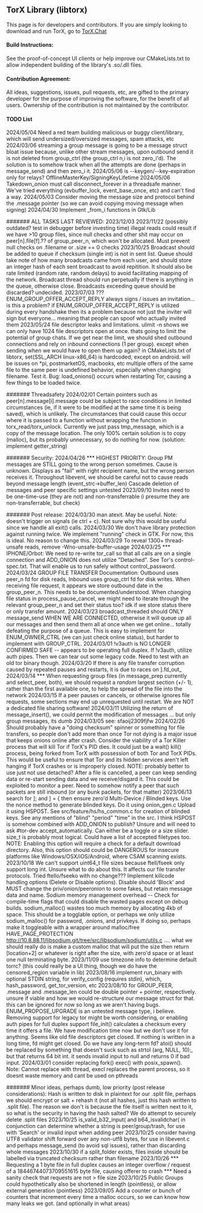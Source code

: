 ## TorX Library (libtorx)
This page is for developers and contributors. If you are simply looking to download and run TorX, go to [TorX.Chat](https://torx.chat)

#### Build Instructions:
See the proof-of-concept UI clients or help improve our CMakeLists.txt to allow independent building of the library's .so/.dll files.

#### Contribution Agreement:
All ideas, suggestions, issues, pull requests, etc, are gifted to the primary developer for the purpose of improving the software, for the benefit of all users. Ownership of the contribution is not maintained by the contributor.

#### TODO List
2024/05/04 Need a red team building malicious or buggy client/library, which will send undersized/oversized messages, spam attacks, etc
2024/03/06 streaming a group message is going to be a message struct bloat issue because, unlike other stream messages, upon outbound send it is not deleted from group_ctrl (the group_ctrl n,i is not zero_i'd). The solution is to somehow track when all the attempts are done (perhaps in message_send) and then zero_i it.
2024/05/06 is --keygen/--key-expiration only for relays? OfflineMasterKey/SigningKeyLifetime
2024/05/06 Takedown_onion must call disconnect_forever in a threadsafe manner. We've tried everything (evbuffer_lock, event_base_once, etc) and can't find a way.
2024/05/03 Consider moving the message size and protocol behind the .message pointer (so we can avoid copying moving message when signing)
2024/04/30 Implement _from_i functions in Gtk/Lib

####### ALL TASKS LAST REVIEWED: 2023/12/03
2023/11/22 (possibly outdated? test in debugger before investing time) illegal reads could result if we have >10 group files, since null checks and other shit may occur on peer[n].file[f].?? of group_peer_n, which won't be allocated. Must prevent null checks on .filename or .size == 0 checks
2023/10/25 Broadcast should be added to queue if checksum (single int) is not in sent list. Queue should take note of how many broadcasts came from each user, and should store an integer hash of each sent broadcast to avoid repitition. It should also be rate limited (random rate, random delays) to avoid facilitating mapping of the network. Broadcast thread should run perpetually if there is anything in the queue, otherwise close. Broadcasts exceeding queue should be discarded? undecided.
2023/07/03 ??? ENUM_GROUP_OFFER_ACCEPT_REPLY always signs / issues an invitation... is this a problem? if ENUM_GROUP_OFFER_ACCEPT_REPLY is utilized during every handshake then its a problem because not just the inviter will sign but everyone... meaning that people can spoof who actually invited them
2023/05/24 file descriptor leaks and limitations. ulimit -n shows we can only have 1024 file descriptors open at once. thats going to limit the potential of group chats. If we get near the limit, we should shed outbound connections and rely on inbound connections (1 per group). except when sending when we would have to open them up again?
in CMakeLists.txt of libtorx, set(SSL_ARCH linux-x86_64) is hardcoded, except on android. will be issues on *pi, postmarketOS, macbooks, etc
multiple offers of the same file to the same peer is undefined behavior, especially when changing filename. Test it.
Bug: load_onions() occurs when restarting Tor, causing a few things to be loaded twice.

####### Threadsafety
2024/02/01 Certain pointers such as peer[n].message[i].message could be subject to race conditions in limited circumstances (ie, if it were to be modified at the same time it is being saved), which is unlikely. The circumstances that could cause this occur where it is passed to a function without wrapping the function in torx_read/torx_unlock. Currently we just pass tmp_message, which is a copy of the message location. The only 100% certain solution is to copy (malloc), but its probably unnecessary, so do nothing for now. (solution: implement getter_string)

####### Security:
2024/04/26 *** HIGHEST PRIORITY: Group PM messages are STILL going to the wrong person sometimes. Cause is unknown. Displays as "fail" with right recipient name, but the wrong person receives it.
Throughout libevent, we should be careful not to cause reads beyond message length (event_strc->buffer_len)
Cascade deletion of messages and peer specific settings untested
2023/09/10 Invites need to be one-time-use (they are not) and non-transferrable (i presume they are non-transferrable, but check)

####### Post release:
2024/03/30 man atexit. May be useful. Note: doesn't trigger on signals (ie ctrl + c). Not sure why this would be useful since we handle all exit() calls.
2024/03/30 We don't have library protection against running twice. We implement "running" check in GTK. For now, this is ideal. No reason to change this.
2024/03/29 To reveal 1300+ thread-unsafe reads, remove -Wno-unsafe-buffer-usage
2024/03/25 *** IPHONE/Orbot: We need to re-write tor_call so that all calls are on a single connection and ADD_ONION does not utilize "Detached". See Tor's control-spec.txt. That will enable us to run safely without control_password.
2024/03/24 GROUP FILE TRANSFER Documentation: Outbound uses peer_n fd for disk reads, Inbound uses group_ctrl fd for disk writes. When receiving file request, it appears we store outbound date in the group_peer_n. This needs to be documented/understood. When changing file status in process_pause_cancel, we might need to iterate through the relevant group_peer_n and set their status too? idk if we store status there or only transfer amount.
2024/03/23 broadcast_threaded should ONLY message_send WHEN WE ARE CONNECTED, otherwise it will queue up all our messages and then send them all at once when we get online... totally defeating the purpose of a queue. This is easy to implement for ENUM_OWNER_CTRL (we can just check online status), but harder to implement with GROUP_CTRL.
2024/03/01 !v3auth is NO LONGER CONFIRMED SAFE -- appears to be operating full duplex. If !v3auth, utilize auth pipes. Then we can tear out some legacy code. Need to test with an old tor binary though. 
2024/03/20 If there is any file transfer corruption caused by repeated pauses and restarts, it is due to races on ].fd_out_
2024/03/14 *** When requesting group files (in message_prep currently and select_peer, both), we should request a *random* largest section (+/- 1), rather than the first available one, to help the spread of the file into the network
2024/03/15 If a peer pauses or cancels, or otherwise ignores file requests, some sections may end up unrequested until restart. We are NOT a dedicated file sharing software!
2024/03/11 Utilizing the return of message_insert(), we could permit the modification of messages ... but only group messages, its dumb
2024/03/05 see: sfaoij2309fjfw
2024/02/26 Should probably have a "doing checksum" spinner or something for file transfers, so people don't add more than once
Tor not dying is a major issue that keeps onions online after crash. Consider the viability of a Tor Killer process that will kill Tor if TorX's PID dies. It could just be a wait() kill() process, being forked from TorX with possession of both Tor and TorX PIDs. This would be useful to ensure that Tor and its hidden services aren't left hanging if TorX crashes or is improperly closed. NOTE: probably better to use just not use detached?
After a file is cancelled, a peer can keep sending data or re-start sending data and we receive/disgard it. This could be exploited to monitor a peer. Need to somehow notify a peer that such packets are still inbound (or any bunk packets, for that matter)
2023/06/13 search for ]; and ] = { then ensure zero'd
Multi-Device / Blinded keys. Use the nonce method to generate blinded keys. Do it using onion_gen.c Upload it using HSPOST. See src/feature/hs/hs_common.c for creation of blinded keys. See any mentions of "blind" "period" "time" in the src. I think HSPOST is somehow combined with ADD_ONION to publish? Unsure and will need to ask #tor-dev
accept_automatically. Can either be a toggle or a size slider. size_t is probably most logical. Could have a list of accepted filetypes too. NOTE: Enabling this option will require a check for a default download directory. Also, this option should could be DANGEROUS for insecure platforms like Windows/OSX/iOS/Android, where CSAM scanning exists.
2023/10/18 We can't support uint64_t file sizes because ftell/fseek only support long int. Unsure what to do about this. It affects our file transfer protocols. Tried ftello/fseeko with no change???
Implement killcode handling options (Delete or Disable options). Disable should 'Block' and MUST change the priv/onion/peeronion to some fakes, but retain message data and name.
Sodium memory management overhead -- Check for compile-time flags that could disable the wasted pages except on debug builds. sodium_malloc() wastes too much memory by allocating 4kb of space. This should be a togglable option, or perhaps we only utilize sodium_malloc() for password, .onions, and privkeys. If doing so, perhaps make it toggleable with a wrapper around malloc/free HAVE_PAGE_PROTECTION http://10.8.88.11/libsodium.git/tree/src/libsodium/sodium/utils.c .... what we should really do is make a custom malloc that will put the size then return [location+2] or whatever is right after the size, with zero'd space or at least one null terminating byte.
2023/11/09 use timezone info to determine default torrc? (this could really be a UI thing, though we do have the censored_region variable in lib)
2023/08/16 implement run_binary with optional STDIN string, for verify_config (requires stdin), which, hash_password, get_tor_version, etc
2023/08/10 for GROUP_PEER, .message and .message_len could be double pointer + pointer, respectively. unsure if viable and how we would re-structure our message struct for that. this can be ignored for now so long as we aren't having bugs.
ENUM_PROPOSE_UPGRADE is an untested message type, i believe. Removing support for legacy tor might be worth considering, or enabling auth pipes for full duplex support
file_init() calculates a checksum every time it offers a file. We have modification time now but we don't use it for anything.
Seems like old file descriptors get closed. If nothing is written in a long time, fd might get closed. Do we have any long-term fd?
atoi() should be replaced by something that doesn't suck such as strtol (arg, NULL, 10);, but that returns 64 bit int. it sends invalid input to null and returns 0 if bad input.
2024/03/01 consider replacing fork() exec() with posix_spawn(). Note: Cannot replace with thread, execl replaces the parent process, so it doesnt waste memory and cant be used on pthreads

####### Minor ideas, perhaps dumb, low priority (post release considerations):
Hash is written to disk in plaintext for our .split file, perhaps we should encrypt or salt + rehash it (not all hashes, just this hash written to .split file). The reason we don't is because the file itself is written next to it, so what is the security in having the hash salted? We do attempt to securely delete .split files
2023/10/25 is_valid_b32_input( and b64_isvalidchar( in conjunction can determine whether a string is peer/group/trash, for use with 'Search' or invalid input when adding peer
2023/10/25 consider having UTF8 validator shift forward over any non-utf8 bytes, for use in libevent.c and perhaps message_send (to avoid sql issues), rather than discarding whole messages
2023/10/30 if a split_folder exists, files inside should be labelled via truncated checksum rather than filename
2023/10/26 *** Requesting a 1 byte file in full duplex causes an integer overflow / request of a 18446744073709551615 byte file, causing offerer to crash *** Need a sanity check that requests are not > file size
2023/10/25 Public Groups could hypothetically also be shortened in length (pointless), or allow external generation (pointless)
2023/09/05 Add a counter or bunch of counters that increment every time a malloc occurs, so we can know how many leaks we got. (and optionally in what areas)
